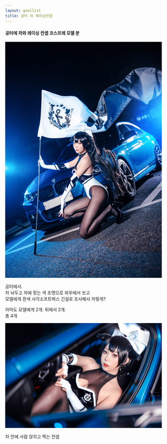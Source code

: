 ```yaml
---
layout: goallist
title: 공터 차 레이싱컨셉
---
```


#### 공터에 차와 레이싱 컨셉 코스프레 모델 분

![공터-차-레이싱컨셉1.jpg](/assets/img/goal/공터-차-레이싱컨셉1.jpg)

공터에서.  
차 놔두고 차에 맞는 색 조명으로 좌우에서 쏘고  
모델에게 흰색 사각소프트박스 긴걸로 조사해서 저렇게?

아마도 모델에게 2개. 뒤에서 2개.  
총 4개

![공터-차-레이싱컨셉2.jpg](/assets/img/goal/공터-차-레이싱컨셉2.jpg)

차 안에 사람 앉히고 찍는 컨셉